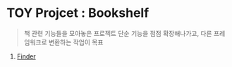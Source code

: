 # TOY Projcet : Bookshelf
> 책 관련 기능들을 모아놓은 프로젝트
> 단순 기능을 점점 확장해나가고, 다른 프레임워크로 변환하는 작업이 목표

1. [Finder](/01_finder/finder.html)